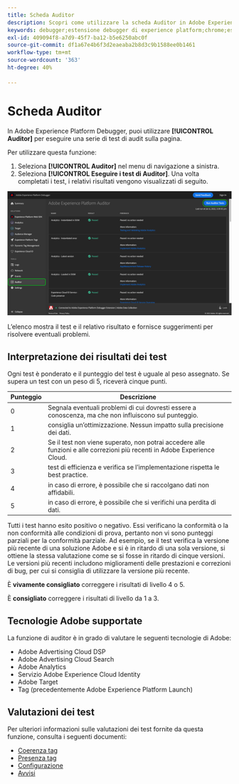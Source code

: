```yaml
---
title: Scheda Auditor
description: Scopri come utilizzare la scheda Auditor in Adobe Experience Platform Debugger per testare le implementazioni di Adobe Experience Cloud.
keywords: debugger;estensione debugger di experience platform;chrome;estensione;auditor;dtm;target
exl-id: 409094f8-a7d9-45f7-ba12-b5e6250abc0f
source-git-commit: df1a67e4b6f3d2eaeaba2b8d3c9b1588ee0b1461
workflow-type: tm+mt
source-wordcount: '363'
ht-degree: 40%

---
```


# Scheda Auditor

In Adobe Experience Platform Debugger, puoi utilizzare **[!UICONTROL Auditor]** per eseguire una serie di test di audit sulla pagina.

Per utilizzare questa funzione:

1. Seleziona **[!UICONTROL Auditor]** nel menu di navigazione a sinistra.
1. Seleziona **[!UICONTROL Eseguire i test di Auditor]**. Una volta completati i test, i relativi risultati vengono visualizzati di seguito.

![Schermata dei risultati del test nella scheda Auditor](../images/auditor-results.png)

L’elenco mostra il test e il relativo risultato e fornisce suggerimenti per risolvere eventuali problemi.

## Interpretazione dei risultati dei test

Ogni test è ponderato e il punteggio del test è uguale al peso assegnato. Se supera un test con un peso di 5, riceverà cinque punti.

| Punteggio | Descrizione |
| --- | --- |
| 0 | Segnala eventuali problemi di cui dovresti essere a conoscenza, ma che non influiscono sul punteggio. |
| 1 | consiglia un’ottimizzazione. Nessun impatto sulla precisione dei dati. |
| 2 | Se il test non viene superato, non potrai accedere alle funzioni e alle correzioni più recenti in Adobe Experience Cloud. |
| 3 | test di efficienza e verifica se l’implementazione rispetta le best practice. |
| 4 | in caso di errore, è possibile che si raccolgano dati non affidabili. |
| 5 | in caso di errore, è possibile che si verifichi una perdita di dati. |

Tutti i test hanno esito positivo o negativo. Essi verificano la conformità o la non conformità alle condizioni di prova, pertanto non vi sono punteggi parziali per la conformità parziale. Ad esempio, se il test verifica la versione più recente di una soluzione Adobe e si è in ritardo di una sola versione, si ottiene la stessa valutazione come se si fosse in ritardo di cinque versioni. Le versioni più recenti includono miglioramenti delle prestazioni e correzioni di bug, per cui si consiglia di utilizzare la versione più recente.

È **vivamente consigliato** correggere i risultati di livello 4 o 5.

È **consigliato** correggere i risultati di livello da 1 a 3.

## Tecnologie Adobe supportate

La funzione di auditor è in grado di valutare le seguenti tecnologie di Adobe:

* Adobe Advertising Cloud DSP
* Adobe Advertising Cloud Search
* Adobe Analytics
* Servizio Adobe Experience Cloud Identity
* Adobe Target
* Tag (precedentemente Adobe Experience Platform Launch)

## Valutazioni dei test

Per ulteriori informazioni sulle valutazioni dei test fornite da questa funzione, consulta i seguenti documenti:

* [Coerenza tag](./tag-consistency.md)
* [Presenza tag](./tag-presence.md)
* [Configurazione](./configuration.md)
* [Avvisi](./alerts.md)
